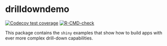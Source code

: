 
<!-- README.md is generated from README.Rmd. Please edit that file -->

# drilldowndemo

<!-- badges: start -->

[![Codecov test
coverage](https://codecov.io/gh/edgararuiz/drilldowndemo/branch/main/graph/badge.svg)](https://codecov.io/gh/edgararuiz/drilldowndemo?branch=main)
[![R-CMD-check](https://github.com/edgararuiz/drilldowndemo/workflows/R-CMD-check/badge.svg)](https://github.com/edgararuiz/drilldowndemo/actions)
<!-- badges: end -->

This package contains the `shiny` examples that show how to build apps
with ever more complex drill-down capabilities.
